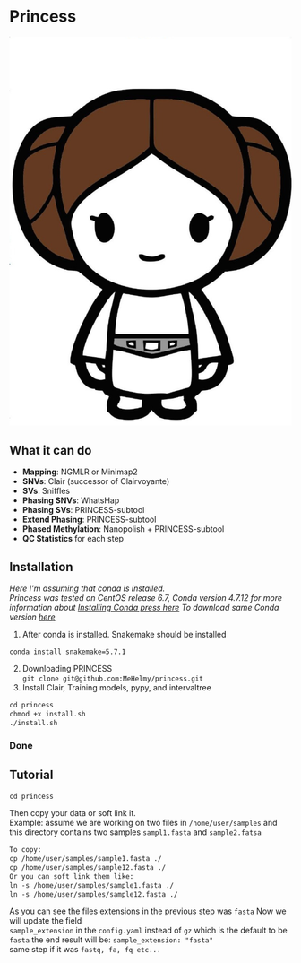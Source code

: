 # Princess
![princess](./pictures/leia.png)

## What it can do

* __Mapping__:  NGMLR or Minimap2
* __SNVs__: Clair (successor of Clairvoyante)
* __SVs__: Sniffles
* __Phasing SNVs__: WhatsHap
* __Phasing SVs__: PRINCESS-subtool
* __Extend Phasing__: PRINCESS-subtool
* __Phased Methylation__: Nanopolish + PRINCESS-subtool
* __QC Statistics__ for each step

## Installation
*Here I'm assuming that conda is installed.  
Princess was tested on CentOS release 6.7, Conda version 4.7.12
for more information about [Installing Conda press here](https://bioconda.github.io/user/install.html#install-conda, "Install Conda")
To download same Conda version [here](https://repo.continuum.io/miniconda/Miniconda3-4.7.12-Linux-x86_64.sh "Conda 4.7.12")*

1. After conda is installed. Snakemake should be installed
~~~
conda install snakemake=5.7.1
~~~
2. Downloading PRINCESS  
`git clone git@github.com:MeHelmy/princess.git`
3. Install Clair, Training models, pypy, and intervaltree
~~~
cd princess
chmod +x install.sh
./install.sh
~~~
### __Done__

## Tutorial
~~~
cd princess
~~~
Then copy your data or soft link it.  
Example: assume we are working on two files in `/home/user/samples`
and this directory contains two samples `sampl1.fasta` and `sample2.fatsa`
~~~
To copy:
cp /home/user/samples/sample1.fasta ./
cp /home/user/samples/sample12.fasta ./
Or you can soft link them like:
ln -s /home/user/samples/sample1.fasta ./
ln -s /home/user/samples/sample12.fasta ./
~~~
As you can see the files extensions in the previous step was `fasta` Now we will update the field  
`sample_extension` in the `config.yaml` instead of `gz` which is the default to be `fasta` the end result will be: `sample_extension: "fasta"`  
same step if it was `fastq, fa, fq etc...`
